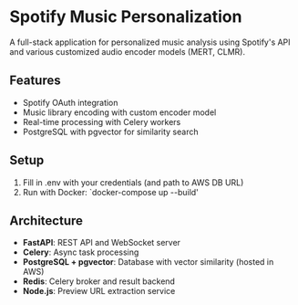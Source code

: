 # Spotify Music Personalization

A full-stack application for personalized music analysis using Spotify's API and various customized audio encoder models (MERT, CLMR).

## Features

- Spotify OAuth integration
- Music library encoding with custom encoder model
- Real-time processing with Celery workers
- PostgreSQL with pgvector for similarity search

## Setup

1. Fill in .env with your credentials (and path to AWS DB URL)
2. Run with Docker: `docker-compose up --build'

## Architecture

- **FastAPI**: REST API and WebSocket server
- **Celery**: Async task processing
- **PostgreSQL + pgvector**: Database with vector similarity (hosted in AWS)
- **Redis**: Celery broker and result backend
- **Node.js**: Preview URL extraction service
